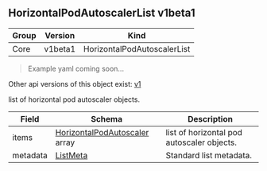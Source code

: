 ## HorizontalPodAutoscalerList v1beta1

Group        | Version     | Kind
------------ | ---------- | -----------
Core | v1beta1 | HorizontalPodAutoscalerList

> Example yaml coming soon...

<aside class="notice">Other api versions of this object exist: <a href="#horizontalpodautoscalerlist-v1">v1</a> </aside>

list of horizontal pod autoscaler objects.



Field        | Schema     | Description
------------ | ---------- | -----------
items | [HorizontalPodAutoscaler](#horizontalpodautoscaler-v1beta1) array | list of horizontal pod autoscaler objects.
metadata | [ListMeta](#listmeta-unversioned) | Standard list metadata.

